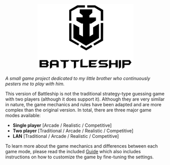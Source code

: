 <p align="center">
  <img width=300 src="https://github.com/753951357159/Battleship/blob/Project-Description/Icon.PNG?raw=true">
</p>

_A small game project dedicated to my little brother who continuously pesters me to play with him._

This version of Battleship is not the traditional strategy-type guessing game with two players (although it does support it). Although they are very similar in nature, the game mechanics and rules have been adapted and are more complex than the original version. In total, there are three major game modes available:
- **Single player** [Arcade / Realistic / Competitive]
- **Two player**    [Traditional / Arcade / Realistic / Competitive]
- **LAN**           [Traditional / Arcade / Realistic / Competitive]

To learn more about the game mechanics and differences between each game mode, please read the included [Guide]() which also includes instructions on how to customize the game by fine-tuning the settings.
